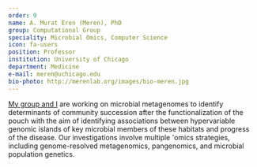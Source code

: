 ```yaml
---
order: 9
name: A. Murat Eren (Meren), PhD
group: Computational Group
speciality: Microbial Omics, Computer Science
icon: fa-users
position: Professor
institution: University of Chicago
department: Medicine
e-mail: meren@uchicago.edu
bio-photo: http://merenlab.org/images/bio-meren.jpg
---
```


[My group and I](http://merenlab.org) are working on microbial metagenomes to identify determinants of community succession after the functionalization of the pouch with the aim of identifying associations between hypervariable genomic islands of key microbial members of these habitats and progress of the disease. Our investigations involve multiple 'omics strategies, including genome-resolved metagenomics, pangenomics, and microbial population genetics.
